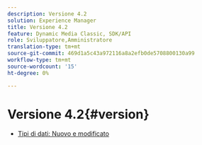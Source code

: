 ```yaml
---
description: Versione 4.2
solution: Experience Manager
title: Versione 4.2
feature: Dynamic Media Classic, SDK/API
role: Sviluppatore,Amministratore
translation-type: tm+mt
source-git-commit: 469d1a5c43a972116a8a2efb0de5708800130a99
workflow-type: tm+mt
source-wordcount: '15'
ht-degree: 0%

---
```



# Versione 4.2{#version}

* [Tipi di dati: Nuovo e modificato](r-4-2-types.md)
